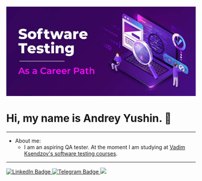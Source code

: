 ![](QA.jpg)

# Hi, my name is Andrey Yushin.  👋
___
* About me:
    * I am an aspiring QA tester. At the moment I am studying at [Vadim Ksendzov's software testing courses](https://ksendzov.com/). 
___
<div id "badges">
<a href="https://www.linkedin.com/in/andrey-yushin-ba6570290?trk=contact-info">
   <img src="https://img.shields.io/badge/LinkedIn-blue?style=for-the-badge&logo=linkedin&logoColor=white" alt="LinkedIn Badge"/>
   
<a href="https://t.me/Zeinkor">   
   <img src="https://img.shields.io/badge/Telegram-white?style=for-the-badge&logo=Telegram" alt="Telegram Badge"/>
   
<a href="https://Zeinkor@gmail.com">
   <img src="https://img.shields.io/badge/Gmail-white?style=for-the-badge&logo=Gmail"/>
</div> 
